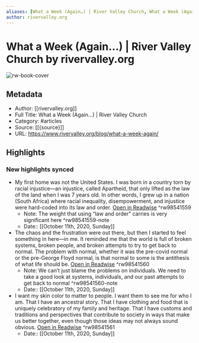 ```yaml
---
aliases: [What a Week (Again…) | River Valley Church, What a Week (Again…) | River Valley Church]
author: rivervalley.org
---
```

# What a Week (Again…) | River Valley Church by rivervalley.org

![rw-book-cover](https://readwise-assets.s3.amazonaws.com/static/images/article0.00998d930354.png)

## Metadata
- Author: [[rivervalley.org]]
- Full Title: What a Week (Again…) | River Valley Church
- Category: #articles
- Source: [[{source}]]
- URL: https://www.rivervalley.org/blog/what-a-week-again/

## Highlights
### New highlights synced
- My first home was not the United States. I was born in a country torn by racial injustice—an injustice, called Apartheid, that only lifted as the law of the land when I was 7 years old. In other words, I grew up in a nation (South Africa) where racial inequality, disempowerment, and injustice were hard-coded into its law and order. [Open in Readwise](https://readwise.io/open/98541559) ^rw98541559
    - Note: The weight that using “law and order” carries is very significant here ^rw98541559-note
    - Date:: [[October 11th, 2020, Sunday]]
- The chaos and the frustration were out there, but then I started to feel something in here—in me. It reminded me that the world is full of broken systems, broken people, and broken attempts to try to get back to normal. The problem with normal, whether it was the pre-covid normal or the pre-George Floyd normal, is that normal to some is the antithesis of what life should be. [Open in Readwise](https://readwise.io/open/98541560) ^rw98541560
    - Note: We can’t just blame the problems on individuals. We need to take a good look at systems, individuals, and our past attempts to get back to normal ^rw98541560-note
    - Date:: [[October 11th, 2020, Sunday]]
- I want my skin color to matter to people. I want them to see me for who I am. That I have an ancestral story. That I have clothing and food that is uniquely celebratory of my family and heritage. That I have customs and traditions and perspectives that contribute to society in ways that make us better together, even though those ideas may not always sound obvious. [Open in Readwise](https://readwise.io/open/98541561) ^rw98541561
    - Date:: [[October 11th, 2020, Sunday]]
